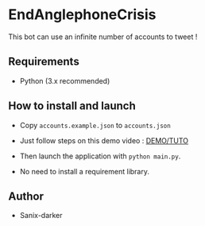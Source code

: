 # EndAnglephoneCrisis

This bot can use an infinite number of accounts to tweet !

## Requirements

- Python (3.x recommended)


## How to install and launch

- Copy `accounts.example.json` to `accounts.json`

- Just follow steps on this demo video : [DEMO/TUTO](https://www.loom.com/share/b13885813c7146cf96c506414e7b9501)

- Then launch the application with `python main.py`.

- No need to install a requirement library.


## Author

- Sanix-darker
